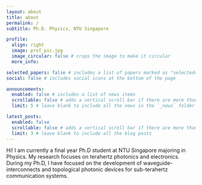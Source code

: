 ```yaml
---
layout: about
title: about
permalink: /
subtitle: Ph.D. Physics, NTU Singapore

profile:
  align: right
  image: prof_pic.jpg
  image_circular: false # crops the image to make it circular
  more_info:

selected_papers: false # includes a list of papers marked as "selected={true}"
social: false # includes social icons at the bottom of the page

announcements:
  enabled: false # includes a list of news items
  scrollable: false # adds a vertical scroll bar if there are more than 3 news items
  limit: 5 # leave blank to include all the news in the `_news` folder

latest_posts:
  enabled: false
  scrollable: false # adds a vertical scroll bar if there are more than 3 new posts items
  limit: 3 # leave blank to include all the blog posts
---
```


Hi! 
I am currently a final year Ph.D student at NTU Singapore majoring in Physics. My research focuses on terahertz photonics and electronics. During my Ph.D, I have focused on the development of waveguide-interconnects and topological photonic devices for sub-terahertz communication systems. 
